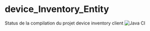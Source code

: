 # device_Inventory_Entity

Status de la compilation du projet device inventory client ![Java CI](https://github.com/Device-Inventory/device_Inventory_Entity/workflows/Java%20CI/badge.svg)
